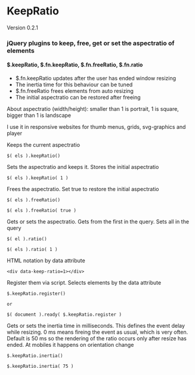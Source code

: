 # KeepRatio 
Version 0.2.1

### jQuery plugins to keep, free, get or set the aspectratio of elements
#### $.keepRatio, $.fn.keepRatio, $.fn.freeRatio, $.fn.ratio

- $.fn.keepRatio updates after the user has ended window resizing 
- The inertia time for this behaviour can be tuned
- $.fn.freeRatio frees elements from auto resizing
- The initial aspectratio can be restored after freeing

About aspectratio (width/height):
smaller than 1 is portrait, 1 is square, bigger than 1 is landscape

I use it in responsive websites for thumb menus, grids, svg-graphics and player


Keeps the current aspectratio
```
$( els ).keepRatio()

```
Sets the aspectratio and keeps it. Stores the initial aspectratio
```
$( els ).keepRatio( 1 )

```
Frees the aspectratio. Set true to restore the initial aspectratio
```
$( els ).freeRatio()

$( els ).freeRatio( true )

```
Gets or sets the aspectratio. Gets from the first in the query. Sets all in the query
```
$( el ).ratio()

$( els ).ratio( 1 )

```
HTML notation by data attribute
```
<div data-keep-ratio=1></div>

```
Register them via script. Selects elements by the data attribute
```
$.keepRatio.register()

or

$( document ).ready( $.keepRatio.register )

```
Gets or sets the inertia time in milliseconds. This defines the event delay while resizing. 0 ms means fireing the event as usual, which is very often.
Default is 50 ms so the rendering of the ratio occurs only after resize has ended. At mobiles it happens on orientation change

```
$.keepRatio.inertia()

$.keepRatio.inertia( 75 )

```